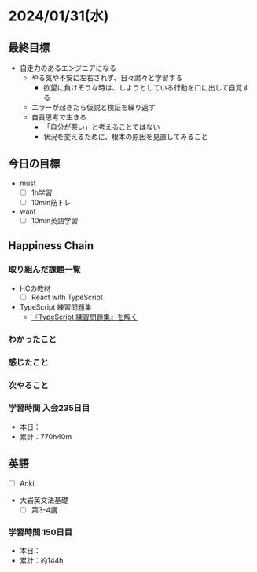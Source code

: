 # 2024/01/31(水)

## 最終目標

- 自走力のあるエンジニアになる
  - やる気や不安に左右されず、日々粛々と学習する
    - 欲望に負けそうな時は、しようとしている行動を口に出して自覚する
  - エラーが起きたら仮説と検証を繰り返す
  - 自責思考で生きる
    - 「自分が悪い」と考えることではない
    - 状況を変えるために、根本の原因を見直してみること

## 今日の目標

- must
  - [ ] 1h学習
  - [ ] 10min筋トレ
- want
  - [ ] 10min英語学習

## Happiness Chain

### 取り組んだ課題一覧

- HCの教材
  - [ ] React with TypeScript

- TypeScript 練習問題集
  - [『TypeScript 練習問題集』を解く](https://zenn.dev/wsigma21/scraps/1b44959c0d813f)

### わかったこと

### 感じたこと

### 次やること

### 学習時間 入会235日目

- 本日：
- 累計：770h40m

## 英語

- [ ] Anki
- 大岩英文法基礎
  - [ ] 第3-4講

### 学習時間 150日目

- 本日：
- 累計：約144h
